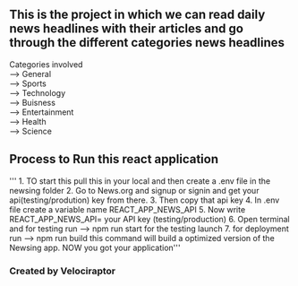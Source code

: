 ## This is the project in which we can read daily news headlines with their articles and go through the different categories news headlines
Categories involved<br/>
--> General<br/>
--> Sports<br/>
--> Technology<br/>
--> Buisness<br/>
--> Entertainment<br/>
--> Health <br/>
--> Science<br/>

## Process to Run this react application
<p>'''
 1. TO start this pull this in your local and then create a .env file in the newsing folder
 2. Go to News.org and signup or signin and get your api(testing/prodution) key from there.
 3. Then copy that api key 
 4. In .env file create a variable name REACT_APP_NEWS_API
 5. Now write REACT_APP_NEWS_API= your API key (testing/production)
 6. Open terminal and for testing run --> npm run start for the testing launch 
 7. for deployment run --> npm run build this command will build a optimized version of the Newsing app.
 NOW you got your application'''
</p>


<h3>Created by Velociraptor</h3>


